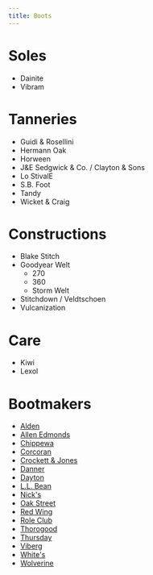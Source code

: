 ```yaml
---
title: Boots
---
```


# Soles
- Dainite
- Vibram

# Tanneries
- Guidi & Rosellini
- Hermann Oak
- Horween
- J&E Sedgwick & Co. / Clayton & Sons
- Lo StivalE
- S.B. Foot
- Tandy
- Wicket & Craig

# Constructions
- Blake Stitch
- Goodyear Welt
  - 270
  - 360
  - Storm Welt
- Stitchdown / Veldtschoen
- Vulcanization

# Care
- Kiwi
- Lexol

# Bootmakers
- [Alden](http://www.aldenshoe.com/)
- [Allen Edmonds](https://www.allenedmonds.com/)
- [Chippewa](https://www.chippewaboots.com/)
- [Corcoran](https://www.carolinashoe.com/Corcoran)
- [Crockett & Jones](https://www.crockettandjones.com/)
- [Danner](https://www.danner.com/)
- [Dayton](https://www.daytonboots.com/)
- [L.L. Bean](https://www.llbean.com/)
- [Nick's](https://nicksboots.com/)
- [Oak Street](https://oakstreetbootmakers.com/)
- [Red Wing](https://www.redwingshoes.com/)
- [Role Club](http://www.roleclub.com/)
- [Thorogood](http://www.thorogoodworkboots.com/)
- [Thursday](https://thursdayboots.com/)
- [Viberg](https://viberg.com/)
- [White's](https://whitesboots.com/)
- [Wolverine](https://www.wolverine.com/)
